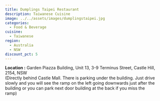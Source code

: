 ```yaml
---
title: Dumplings Taipei Restaurant
description: Taiwanese Cuisine
image: ../../assets/images/dumplingstaipei.jpg
categories:
  - Food & Beverage
cuisine:
  - Taiwanese
region:
  - Australia
  - NSW
discount_pct: 5
---
```

**Location :** Garden Piazza Building, Unit 13, 3-9 Terminus Street, Castle Hill, 2154, NSW\
(Directly behind Castle Mall. There is parking under the building. Just drive slowly and you will see the ramp on the left going downwards just after the building or you can park next door building at the back if you miss the ramp)
